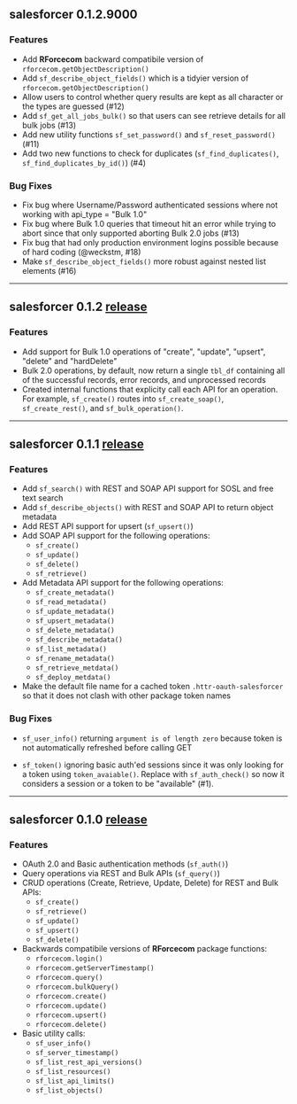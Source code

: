 ## salesforcer 0.1.2.9000

### Features

  * Add **RForcecom** backward compatibile version of `rforcecom.getObjectDescription()`
  * Add `sf_describe_object_fields()` which is a tidyier version of `rforcecom.getObjectDescription()`
  * Allow users to control whether query results are kept as all character or the 
  types are guessed (#12)
  * Add `sf_get_all_jobs_bulk()` so that users can see retrieve details for all 
  bulk jobs (#13)
  * Add new utility functions `sf_set_password()` and `sf_reset_password()` (#11)
  * Add two new functions to check for duplicates (`sf_find_duplicates()`, `sf_find_duplicates_by_id()`) (#4)
  
### Bug Fixes

  * Fix bug where Username/Password authenticated sessions where not working with 
  api_type = "Bulk 1.0"
  * Fix bug where Bulk 1.0 queries that timeout hit an error while trying to abort 
  since that only supported aborting Bulk 2.0 jobs (#13)
  * Fix bug that had only production environment logins possible because of hard 
  coding (@weckstm, #18)
  * Make `sf_describe_object_fields()` more robust against nested list elements (#16)
  
---
  
## salesforcer 0.1.2 [release](https://github.com/StevenMMortimer/salesforcer/releases/tag/v0.1.2)

### Features

  * Add support for Bulk 1.0 operations of "create", "update", "upsert", "delete" and "hardDelete"
  * Bulk 2.0 operations, by default, now return a single `tbl_df` containing all 
  of the successful records, error records, and unprocessed records
  * Created internal functions that explicity call each API for an operation. For 
  example, `sf_create()` routes into `sf_create_soap()`, `sf_create_rest()`, and 
  `sf_bulk_operation()`.

---

## salesforcer 0.1.1 [release](https://github.com/StevenMMortimer/salesforcer/releases/tag/v0.1.1)

### Features

  * Add `sf_search()` with REST and SOAP API support for SOSL and free text search
  * Add `sf_describe_objects()` with REST and SOAP API to return object metadata
  * Add REST API support for upsert (`sf_upsert()`)
  * Add SOAP API support for the following operations:
    * `sf_create()`
    * `sf_update()`
    * `sf_delete()`
    * `sf_retrieve()`
  * Add Metadata API support for the following operations:
    * `sf_create_metadata()`
    * `sf_read_metadata()`
    * `sf_update_metadata()`
    * `sf_upsert_metadata()`
    * `sf_delete_metadata()`
    * `sf_describe_metadata()`
    * `sf_list_metadata()`
    * `sf_rename_metadata()`
    * `sf_retrieve_metdata()`
    * `sf_deploy_metdata()`
  * Make the default file name for a cached token `.httr-oauth-salesforcer` so that 
  it does not clash with other package token names

### Bug Fixes

  * `sf_user_info()` returning `argument is of length zero` because token is not 
automatically refreshed before calling GET

  * `sf_token()` ignoring basic auth'ed sessions since it was only looking for a token 
using `token_avaiable()`. Replace with `sf_auth_check()` so now it considers a 
session or a token to be "available" (#1).

---

## salesforcer 0.1.0 [release](https://github.com/StevenMMortimer/salesforcer/releases/tag/v0.1.0)

### Features

  * OAuth 2.0 and Basic authentication methods (`sf_auth()`)
  * Query operations via REST and Bulk APIs (`sf_query()`)
  * CRUD operations (Create, Retrieve, Update, Delete) for REST and Bulk APIs: 
    * `sf_create()`
    * `sf_retrieve()`
    * `sf_update()` 
    * `sf_upsert()`
    * `sf_delete()`
  * Backwards compatibile versions of **RForcecom** package functions:
    * `rforcecom.login()` 
    * `rforcecom.getServerTimestamp()`
    * `rforcecom.query()`
    * `rforcecom.bulkQuery()`
    * `rforcecom.create()`
    * `rforcecom.update()`
    * `rforcecom.upsert()`
    * `rforcecom.delete()`
  * Basic utility calls: 
    * `sf_user_info()`
    * `sf_server_timestamp()`
    * `sf_list_rest_api_versions()`
    * `sf_list_resources()`
    * `sf_list_api_limits()`
    * `sf_list_objects()`
